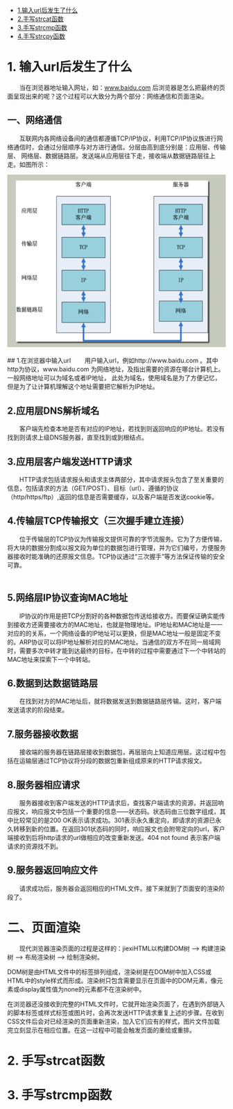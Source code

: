 * [1.输入url后发生了什么](#1-输入url后发生了什么)
* [2.手写strcat函数](#2-手写strcat函数)
* [3.手写strcmp函数](#3-手写strcmp函数)
* [4.手写strcpy函数](#4-手写strcpy函数)
# 1. 输入url后发生了什么
　　当在浏览器地址输入网址，如：www.baidu.com 后浏览器是怎么把最终的页面呈现出来的呢？这个过程可以大致分为两个部分：网络通信和页面渲染。  
##  一、网络通信
　　互联网内各网络设备间的通信都遵循TCP/IP协议，利用TCP/IP协议族进行网络通信时，会通过分层顺序与对方进行通信。分层由高到底分别是：应用层、传输层、
网络层、数据链路层。发送端从应用层往下走，接收端从数据链路层往上走。如图所示：  
  <div align="center"> <img src="./网络通信.jpg" width="600"/> </div><br>
## 1.在浏览器中输入url
　　用户输入url，例如http://www.baidu.com 。其中http为协议，www.baidu.com 为网络地址，及指出需要的资源在哪台计算机上。一般网络地址可以为域名或者IP地址，
此处为域名，使用域名是为了方便记忆，但是为了让计算机理解这个地址需要把它解析为IP地址。

## 2.应用层DNS解析域名
　　客户端先检查本地是否有对应的IP地址，若找到则返回响应的IP地址。若没有找到则请求上级DNS服务器，直至找到或到根结点。
  
## 3.应用层客户端发送HTTP请求
　　HTTP请求包括请求报头和请求主体两部分，其中请求报头包含了至关重要的信息，包括请求的方法（GET/POST）、目标（url）、遵循的协议（http/https/ftp）,返回的信息是否需要缓存，以及客户端是否发送cookie等。
  
## 4.传输层TCP传输报文（三次握手建立连接）
　　位于传输层的TCP协议为传输报文提供可靠的字节流服务。它为了方便传输，将大块的数据分割成以报文段为单位的数据包进行管理，并为它们编号，方便服务器接收时能准确的还原报文信息。TCP协议通过“三次握手”等方法保证传输的安全可靠。  
　　
## 5.网络层IP协议查询MAC地址
　　IP协议的作用是把TCP分割好的各种数据包传送给接收方。而要保证确实能传到接收方还需要接收方的MAC地址，也就是物理地址。IP地址和MAC地址是一一对应的的关系，一个网络设备的IP地址可以更换，但是MAC地址一般是固定不变的。ARP协议可以将IP地址解析对应的MAC地址。当通信的双方不在同一局域网时，需要多次中转才能到达最终的目标，在中转的过程中需要通过下一个中转站的MAC地址来探索下一个中转站。
  
## 6.数据到达数据链路层
　　在找到对方的MAC地址后，就将数据发送到数据链路层传输。这时，客户端发送请求的阶段结束。
  
## 7.服务器接收数据
　　接收端的服务器在链路层接收到数据包，再层层向上知道应用层。这过程中包括在运输层通过TCP协议将分段的数据包重新组成原来的HTTP请求报文。
  
## 8.服务器相应请求
　　服务器接收到客户端发送的HTTP请求后，查找客户端请求的资源，并返回响应报文，响应报文中包括一个重要的信息——状态码。状态码由三位数字组成，其中比较常见的是200 OK表示请求成功。301表示永久重定向，即请求的资源已永久转移到新的位置。在返回301状态码的同时，响应报文也会附带定向的url，客户端接收到后将http请求的url做相应的改变重新发送。404 not found 表示客户端请求的资源找不到。
  
## 9.服务器返回响应文件
　　请求成功后，服务器会返回相应的HTML文件。接下来就到了页面安的渲染阶段了。
  
# 二、页面渲染
　　现代浏览器渲染页面的过程是这样的：jiexiHTML以构建DOM树 –> 构建渲染树 –> 布局渲染树 –> 绘制渲染树。

   DOM树是由HTML文件中的标签排列组成，渲染树是在DOM树中加入CSS或HTML中的style样式而形成。渲染树只包含需要显示在页面中的DOM元素，像<head>元素或display属性值为none的元素都不在渲染树中。

   在浏览器还没接收到完整的HTML文件时，它就开始渲染页面了，在遇到外部链入的脚本标签或样式标签或图片时，会再次发送HTTP请求重复上述的步骤。在收到CSS文件后会对已经渲染的页面重新渲染，加入它们应有的样式，图片文件加载完立刻显示在相应位置。在这一过程中可能会触发页面的重绘或重排。

# 2. 手写strcat函数



# 3. 手写strcmp函数

